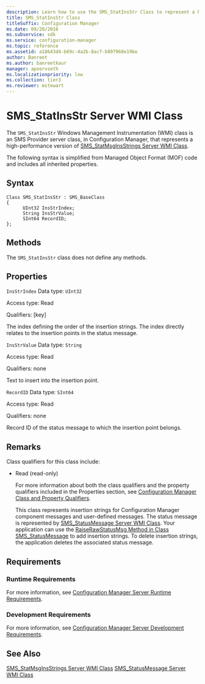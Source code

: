 ```yaml
---
description: Learn how to use the SMS_StatInsStr Class to represent a high-performance version of SMS_StatMsgInsStrings Server WMI class.
title: SMS_StatInsStr Class
titleSuffix: Configuration Manager
ms.date: 09/20/2016
ms.subservice: sdk
ms.service: configuration-manager
ms.topic: reference
ms.assetid: a18643d4-b69c-4a2b-8acf-b897968e19be
author: Banreet
ms.author: banreetkaur
manager: apoorvseth
ms.localizationpriority: low
ms.collection: tier3
ms.reviewer: mstewart
---
```

# SMS_StatInsStr Server WMI Class
The `SMS_StatInsStr` Windows Management Instrumentation (WMI) class is an SMS Provider server class, in Configuration Manager, that represents a high-performance version of [SMS_StatMsgInsStrings Server WMI Class](../../../../../develop/reference/core/servers/manage/sms_statmsginsstrings-server-wmi-class.md).

 The following syntax is simplified from Managed Object Format (MOF) code and includes all inherited properties.

## Syntax

```
Class SMS_StatInsStr : SMS_BaseClass
{
      UInt32 InsStrIndex;
      String InsStrValue;
      SInt64 RecordID;
};
```

## Methods
 The `SMS_StatInsStr` class does not define any methods.

## Properties
 `InsStrIndex`
 Data type: `UInt32`

 Access type: Read

 Qualifiers: [key]

 The index defining the order of the insertion strings. The index directly relates to the insertion points in the status message.

 `InsStrValue`
 Data type: `String`

 Access type: Read

 Qualifiers: none

 Text to insert into the insertion point.

 `RecordID`
 Data type: `SInt64`

 Access type: Read

 Qualifiers: none

 Record ID of the status message to which the insertion point belongs.

## Remarks
 Class qualifiers for this class include:

- Read (read-only)

  For more information about both the class qualifiers and the property qualifiers included in the Properties section, see [Configuration Manager Class and Property Qualifiers](../../../../../develop/reference/misc/class-and-property-qualifiers.md).

  This class represents insertion strings for Configuration Manager component messages and user-defined messages. The status message is represented by [SMS_StatusMessage Server WMI Class](../../../../../develop/reference/core/servers/manage/sms_statusmessage-server-wmi-class.md). Your application can use the [RaiseRawStatusMsg Method in Class SMS_StatusMessage](../../../../../develop/reference/core/servers/manage/raiserawstatusmsg-method-in-class-sms_statusmessage.md) to add insertion strings. To delete insertion strings, the application deletes the associated status message.

## Requirements

### Runtime Requirements
 For more information, see [Configuration Manager Server Runtime Requirements](../../../../../develop/core/reqs/server-runtime-requirements.md).

### Development Requirements
 For more information, see [Configuration Manager Server Development Requirements](../../../../../develop/core/reqs/server-development-requirements.md).

## See Also
 [SMS_StatMsgInsStrings Server WMI Class](../../../../../develop/reference/core/servers/manage/sms_statmsginsstrings-server-wmi-class.md)
 [SMS_StatusMessage Server WMI Class](../../../../../develop/reference/core/servers/manage/sms_statusmessage-server-wmi-class.md)
